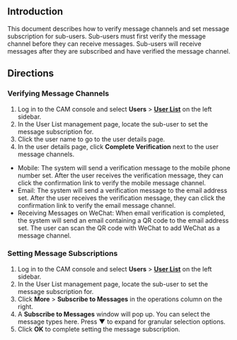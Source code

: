 ## Introduction
This document describes how to verify message channels and set message subscription for sub-users. Sub-users must first verify the message channel before they can receive messages. Sub-users will receive messages after they are subscribed and have verified the message channel. 
## Directions
### Verifying Message Channels
1.  Log in to the CAM console and select **Users** > **[User List](https://console.cloud.tencent.com/cam)** on the left sidebar.
2. In the User List management page, locate the sub-user to set the message subscription for.
3. Click the user name to go to the user details page.
4. In the user details page, click **Complete Verification** next to the user message channels.
 - Mobile: The system will send a verification message to the mobile phone number set. After the user receives the verification message, they can click the confirmation link to verify the mobile message channel.
 - Email: The system will send a verification message to the email address set. After the user receives the verification message, they can click the confirmation link to verify the email message channel.
 - Receiving Messages on WeChat: When email verification is completed, the system will send an email containing a QR code to the email address set. The user can scan the QR code with WeChat to add WeChat as a message channel.

### Setting Message Subscriptions
1.  Log in to the CAM console and select **Users** > **[User List](https://console.cloud.tencent.com/cam)** on the left sidebar.
2. In the User List management page, locate the sub-user to set the message subscription for.
3. Click **More** > **Subscribe to Messages** in the operations column on the right.
3. A **Subscribe to Messages** window will pop up. You can select the message types here. Press **▼** to expand for granular selection options.
5. Click **OK** to complete setting the message subscription.
